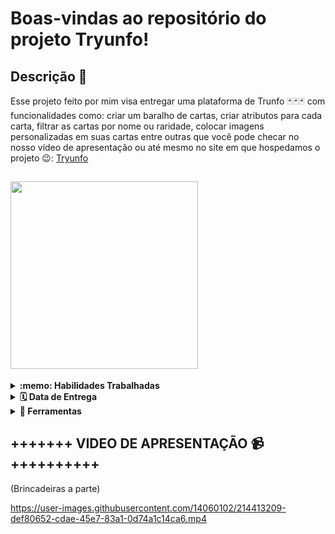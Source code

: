 # Boas-vindas ao repositório do projeto Tryunfo!

## Descrição 📩
Esse projeto feito por mim visa entregar uma plataforma de Trunfo 🃏🃏🃏 com funcionalidades como: criar um baralho de cartas, criar atributos para cada carta, filtrar as cartas por nome ou raridade, colocar imagens personalizadas em suas cartas entre outras que você pode checar no nosso vídeo de apresentação ou até mesmo no site em que hospedamos o projeto 😉: <a href="https://tryunfo-bruno-alvim-duarte.vercel.app/" target="_blank">Tryunfo</a>

## <img src="https://user-images.githubusercontent.com/14060102/214400739-b8de5839-e817-4ecc-88d3-f03ddd5d0cca.png" width=300px heigth=300px />


<details>
  <summary><strong>:memo: Habilidades Trabalhadas</strong></summary><br />

  Neste projeto:

  * Aprendi mais sobre componentes;
  * Aprendi mais sobre SPA(Single Page Application);
  * Aprendi mais sobre capturar eventos no React;
  * Aprendi mais sobre estados de um componente
  * Aprendi mais sobre React no geral
</details>


<details>
  <summary><strong>🗓 Data de Entrega</strong></summary><br />
  
  * Este projeto é individual;
  * Foram `3` dias de projeto;

</details>

<details>
  <summary><strong>🔧 Ferramentas</strong></summary><br />
  
  * Linter
  * React Testing Library
  * Figma	
  * React
  * CSS
  * HTML
  * JavaScript
  * LocalStorage
  
</details>


## +++++++ VIDEO DE APRESENTAÇÃO 📹 ++++++++++
(Brincadeiras a parte)

https://user-images.githubusercontent.com/14060102/214413209-def80652-cdae-45e7-83a1-0d74a1c14ca6.mp4


